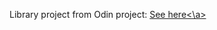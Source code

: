 Library project from Odin project: <a href="https://olaifemi667.github.io/Library-OdinProject/">See here<\a>
